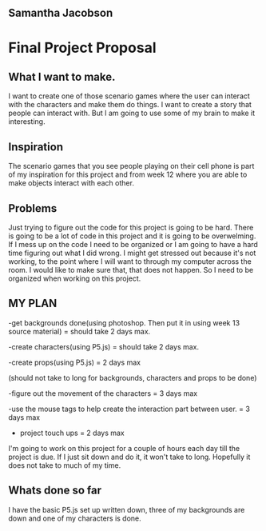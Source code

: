 ## Samantha Jacobson
# Final Project Proposal

## What I want to make.
I want to create one of those scenario games where the user can interact with the characters and make them do things. I want to create a story that people can interact with. But I am going to use some of my brain to make it interesting.

## Inspiration
The scenario games that you see people playing on their cell phone is part of my inspiration for this project and from week 12 where you are able to make objects interact with each other.

## Problems
Just trying to figure out the code for this project is going to be hard. There is going to be a lot of code in this project and it is going to be overwelming. If I mess up on the code I need to be organized or I am going to have a hard time figuring out what I did wrong. I might get stressed out because it's not working, to the point where I will want to through my computer across the room. I would like to make sure that, that does not happen. So I need to be organized when working on this project.

## MY PLAN
-get backgrounds done(using photoshop. Then put it in using week 13 source material) = should take 2 days max.

-create characters(using P5.js) = should take 2 days max.

-create props(using P5.js) = 2 days max

(should not take to long for backgrounds, characters and props to be done)

-figure out the movement of the characters = 3 days max

-use the mouse tags to help create the interaction part between user. = 3 days max

- project touch ups = 2 days max

I'm going to work on this project for a couple of hours each day till the project is due. If I just sit down and do it, it won't take to long. Hopefully it does not take to much of my time.

## Whats done so far
I have the basic P5.js set up written down, three of my backgrounds are down and one of my characters is done.
